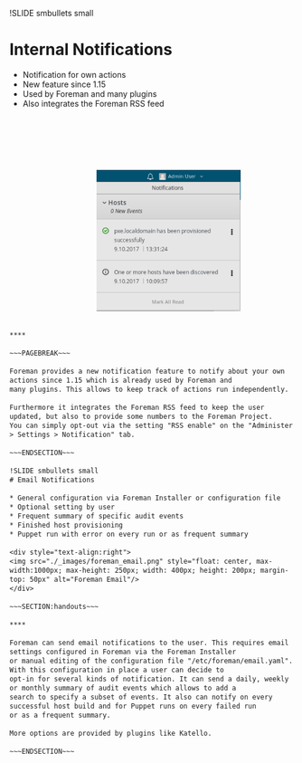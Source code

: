 !SLIDE smbullets small
# Internal Notifications

* Notification for own actions
* New feature since 1.15
* Used by Foreman and many plugins
* Also integrates the Foreman RSS feed

<div style="text-align:right">
<img src="./_images/foreman_notification.png" style="float: right, max-width:200px; max-height: 250px; width: auto; height: auto; margin-top: 95px; margin-right: 95px" alt="Foreman Notification"/>
</div>

~~~SECTION:handouts~~~

****

~~~PAGEBREAK~~~

Foreman provides a new notification feature to notify about your own actions since 1.15 which is already used by Foreman and
many plugins. This allows to keep track of actions run independently.

Furthermore it integrates the Foreman RSS feed to keep the user updated, but also to provide some numbers to the Foreman Project.
You can simply opt-out via the setting "RSS enable" on the "Administer > Settings > Notification" tab.

~~~ENDSECTION~~~

!SLIDE smbullets small
# Email Notifications

* General configuration via Foreman Installer or configuration file 
* Optional setting by user
* Frequent summary of specific audit events
* Finished host provisioning
* Puppet run with error on every run or as frequent summary

<div style="text-align:right">
<img src="./_images/foreman_email.png" style="float: center, max-width:1000px; max-height: 250px; width: 400px; height: 200px; margin-top: 50px" alt="Foreman Email"/>
</div>

~~~SECTION:handouts~~~

****

Foreman can send email notifications to the user. This requires email settings configured in Foreman via the Foreman Installer
or manual editing of the configuration file "/etc/foreman/email.yaml". With this configuration in place a user can decide to
opt-in for several kinds of notification. It can send a daily, weekly or monthly summary of audit events which allows to add a
search to specify a subset of events. It also can notify on every successful host build and for Puppet runs on every failed run
or as a frequent summary.

More options are provided by plugins like Katello.

~~~ENDSECTION~~~

